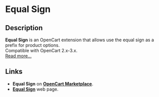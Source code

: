 # Equal Sign

## Description
**Equal Sign** is an OpenCart extension that allows use the equal sign as a prefix for product options.  
Compatible with OpenCart 2.x-3.x.  
 [Read more...](./module/README.md)

## Links
* **Equal Sign** on [**OpenCart Marketplace**](https://www.opencart.com/index.php?route=marketplace/extension/info&extension_id=34383).
* [**Equal Sign**](https://www.ocmod.space/equal-sign) web page.
